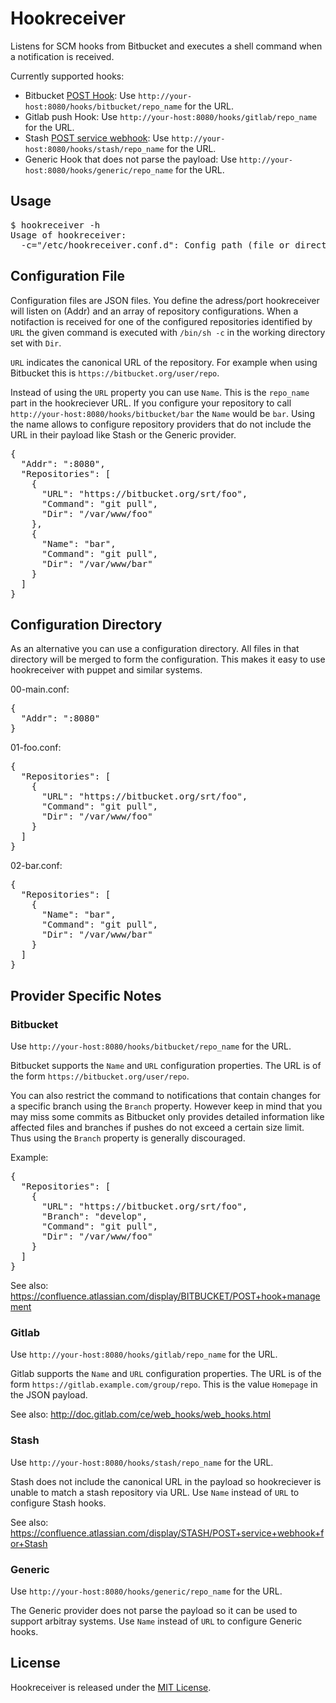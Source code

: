 Hookreceiver
============

Listens for SCM hooks from Bitbucket and executes a shell command when a notification is received.

Currently supported hooks:

* Bitbucket [POST Hook](https://confluence.atlassian.com/display/BITBUCKET/POST+hook+management):
  Use `http://your-host:8080/hooks/bitbucket/repo_name` for the URL.
* Gitlab push Hook:
  Use `http://your-host:8080/hooks/gitlab/repo_name` for the URL.
* Stash [POST service webhook](https://confluence.atlassian.com/display/STASH/POST+service+webhook+for+Stash):
  Use `http://your-host:8080/hooks/stash/repo_name` for the URL.
* Generic Hook that does not parse the payload:
  Use `http://your-host:8080/hooks/generic/repo_name` for the URL.

Usage
-----

<pre>
$ hookreceiver -h
Usage of hookreceiver:
  -c="/etc/hookreceiver.conf.d": Config path (file or directory)
</pre>


Configuration File
------------------

Configuration files are JSON files. You define the adress/port hookreceiver will listen on (Addr) and 
an array of repository configurations. When a notifaction is received for one of the configured
repositories identified by `URL` the given command is executed with `/bin/sh -c` in the
working directory set with `Dir`.

`URL` indicates the canonical URL of the repository. For example when using Bitbucket this is `https://bitbucket.org/user/repo`.

Instead of using the `URL` property you can use `Name`. This is the `repo_name` part in the hookreciever URL. If you configure your repository to call `http://your-host:8080/hooks/bitbucket/bar` the `Name` would be `bar`. Using the name allows to configure repository providers that do not include the URL in their payload like Stash or the Generic provider.  

<pre>
{
  "Addr": ":8080",
  "Repositories": [
    {
      "URL": "https://bitbucket.org/srt/foo",
      "Command": "git pull",
      "Dir": "/var/www/foo"
    },
    {
      "Name": "bar",
      "Command": "git pull",
      "Dir": "/var/www/bar"
    }
  ]
}
</pre>

Configuration Directory
-----------------------

As an alternative you can use a configuration directory. All files in that directory will be merged to 
form the configuration. This makes it easy to use hookreceiver with puppet and similar systems.

00-main.conf:
<pre>
{
  "Addr": ":8080"
}
</pre>

01-foo.conf:
<pre>
{
  "Repositories": [
    {
      "URL": "https://bitbucket.org/srt/foo",
      "Command": "git pull",
      "Dir": "/var/www/foo"
    }
  ]
}
</pre>

02-bar.conf:
<pre>
{
  "Repositories": [
    {
      "Name": "bar",
      "Command": "git pull",
      "Dir": "/var/www/bar"
    }
  ]
}
</pre>

Provider Specific Notes
-----------------------

### Bitbucket

Use `http://your-host:8080/hooks/bitbucket/repo_name` for the URL.

Bitbucket supports the `Name` and `URL` configuration properties. The URL is of the form `https://bitbucket.org/user/repo`.

You can also restrict the command to notifications that contain changes for a specific branch using the `Branch` property.
However keep in mind that you may miss some commits as Bitbucket only provides detailed information like
affected files and branches if pushes do not exceed a certain size limit. Thus using the `Branch` property is generally
discouraged.

Example:
<pre>
{
  "Repositories": [
    {
      "URL": "https://bitbucket.org/srt/foo",
      "Branch": "develop",
      "Command": "git pull",
      "Dir": "/var/www/foo"
    }
  ]
}
</pre>


See also: https://confluence.atlassian.com/display/BITBUCKET/POST+hook+management

### Gitlab

Use `http://your-host:8080/hooks/gitlab/repo_name` for the URL.

Gitlab supports the `Name` and `URL` configuration properties. The URL is of the form `https://gitlab.example.com/group/repo`. This is the value `Homepage` in the JSON payload.

See also: http://doc.gitlab.com/ce/web_hooks/web_hooks.html

### Stash

Use `http://your-host:8080/hooks/stash/repo_name` for the URL.

Stash does not include the canonical URL in the payload so hookreciever is unable to match a stash repository via URL. Use `Name` instead of `URL` to configure Stash hooks.

See also: https://confluence.atlassian.com/display/STASH/POST+service+webhook+for+Stash

### Generic

Use `http://your-host:8080/hooks/generic/repo_name` for the URL.

The Generic provider does not parse the payload so it can be used to support arbitray systems. Use `Name` instead of `URL` to configure Generic hooks.

License
-------

Hookreceiver is released under the [MIT License](http://www.opensource.org/licenses/MIT).